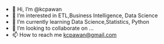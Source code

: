 - 👋 Hi, I’m @kcpawan
- 👀 I’m interested in ETL,Business Intelligence, Data Science
- 🌱 I’m currently learning Data Science,Statistics, Python
- 💞️ I’m looking to collaborate on ...
- 📫 How to reach me kcpawan@gmail.com

<!---
kcpawan/kcpawan is a ✨ special ✨ repository because its `README.md` (this file) appears on your GitHub profile.
You can click the Preview link to take a look at your changes.
--->
